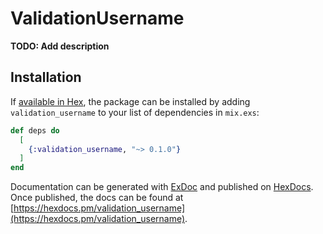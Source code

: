 # ValidationUsername

**TODO: Add description**

## Installation

If [available in Hex](https://hex.pm/docs/publish), the package can be installed
by adding `validation_username` to your list of dependencies in `mix.exs`:

```elixir
def deps do
  [
    {:validation_username, "~> 0.1.0"}
  ]
end
```

Documentation can be generated with [ExDoc](https://github.com/elixir-lang/ex_doc)
and published on [HexDocs](https://hexdocs.pm). Once published, the docs can
be found at [https://hexdocs.pm/validation_username](https://hexdocs.pm/validation_username).

